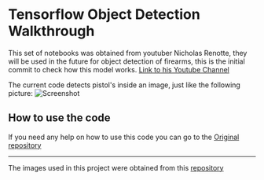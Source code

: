 # Tensorflow Object Detection Walkthrough

This set of notebooks was obtained from youtuber Nicholas Renotte, they will be used in the future for object detection of firearms, this is the initial commit to check how this model works. [Link to his Youtube Channel](https://www.youtube.com/c/nicholasrenotte)

The current code detects pistol's inside an image, just like the following picture:
![Screenshot](https://imgur.com/a/U7RMZCn)

## How to use the code
If you need any help on how to use this code you can go to the [Original repository](https://github.com/nicknochnack/TFODCourse)

---

The images used in this project were obtained from this [repository](https://github.com/ari-dasci/OD-WeaponDetection)
